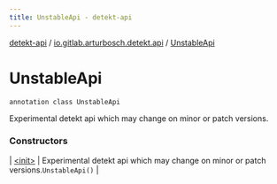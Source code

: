 ```yaml
---
title: UnstableApi - detekt-api
---
```


[detekt-api](../../index.html) / [io.gitlab.arturbosch.detekt.api](../index.html) / [UnstableApi](./index.html)

# UnstableApi

`annotation class UnstableApi`

Experimental detekt api which may change on minor or patch versions.

### Constructors

| [&lt;init&gt;](-init-.html) | Experimental detekt api which may change on minor or patch versions.`UnstableApi()` |

